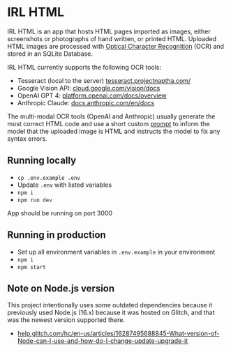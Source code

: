 # IRL HTML

IRL HTML is an app that hosts HTML pages imported as images, either screenshots or photographs of hand written, or printed HTML. Uploaded HTML images are processed with [Optical Character Recognition](https://en.wikipedia.org/wiki/Optical_character_recognition) (OCR) and stored in an SQLite Database.

IRL HTML currently supports the following OCR tools:

- Tesseract (local to the server) [tesseract.projectnaptha.com/](https://tesseract.projectnaptha.com/)
- Google Vision API: [cloud.google.com/vision/docs](https://cloud.google.com/vision/docs)
- OpenAI GPT 4: [platform.openai.com/docs/overview](https://platform.openai.com/docs/overview)
- Anthropic Claude: [docs.anthropic.com/en/docs](https://docs.anthropic.com/en/docs)

The multi-modal OCR tools (OpenAI and Anthropic) usually generate the most correct HTML code and use a short custom [prompt](https://github.com/patrickweaver/irlhtml/blob/main/src/util/prompt.ts) to inform the model that the uploaded image is HTML and instructs the model to fix any syntax errors.

## Running locally

- `cp .env.example .env`
- Update `.env` with listed variables
- `npm i`
- `npm run dev`

App should be running on port 3000

## Running in production

- Set up all environment variables in `.env.example` in your environment
- `npm i`
- `npm start`

## Note on Node.js version

This project intentionally uses some outdated dependencies because it previously used Node.js (16.x) because it was hosted on Glitch, and that was the newest version supported there.

- [help.glitch.com/hc/en-us/articles/16287495688845-What-version-of-Node-can-I-use-and-how-do-I-change-update-upgrade-it](https://web.archive.org/web/20250122090700/https://help.glitch.com/hc/en-us/articles/16287495688845-What-version-of-Node-can-I-use-and-how-do-I-change-update-upgrade-it)
